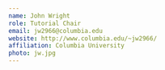 ```yaml
---
name: John Wright
role: Tutorial Chair
email: jw2966@columbia.edu
website: http://www.columbia.edu/~jw2966/
affiliation: Columbia University
photo: jw.jpg
---
```

